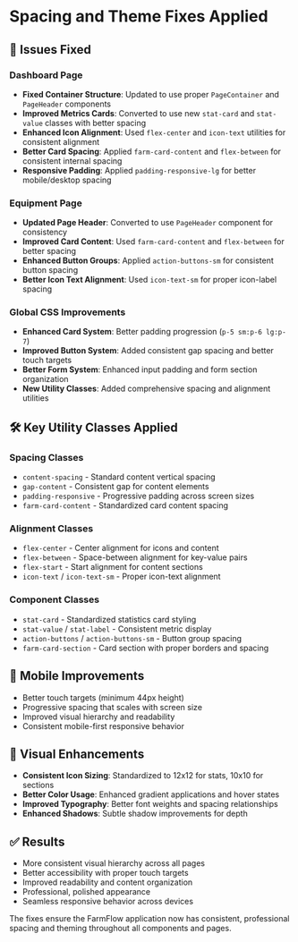 # Spacing and Theme Fixes Applied

## 🎯 Issues Fixed

### Dashboard Page

- **Fixed Container Structure**: Updated to use proper `PageContainer` and `PageHeader` components
- **Improved Metrics Cards**: Converted to use new `stat-card` and `stat-value` classes with better spacing
- **Enhanced Icon Alignment**: Used `flex-center` and `icon-text` utilities for consistent alignment
- **Better Card Spacing**: Applied `farm-card-content` and `flex-between` for consistent internal spacing
- **Responsive Padding**: Applied `padding-responsive-lg` for better mobile/desktop spacing

### Equipment Page

- **Updated Page Header**: Converted to use `PageHeader` component for consistency
- **Improved Card Content**: Used `farm-card-content` and `flex-between` for better spacing
- **Enhanced Button Groups**: Applied `action-buttons-sm` for consistent button spacing
- **Better Icon Text Alignment**: Used `icon-text-sm` for proper icon-label spacing

### Global CSS Improvements

- **Enhanced Card System**: Better padding progression (`p-5 sm:p-6 lg:p-7`)
- **Improved Button System**: Added consistent gap spacing and better touch targets
- **Better Form System**: Enhanced input padding and form section organization
- **New Utility Classes**: Added comprehensive spacing and alignment utilities

## 🛠️ Key Utility Classes Applied

### Spacing Classes

- `content-spacing` - Standard content vertical spacing
- `gap-content` - Consistent gap for content elements
- `padding-responsive` - Progressive padding across screen sizes
- `farm-card-content` - Standardized card content spacing

### Alignment Classes

- `flex-center` - Center alignment for icons and content
- `flex-between` - Space-between alignment for key-value pairs
- `flex-start` - Start alignment for content sections
- `icon-text` / `icon-text-sm` - Proper icon-text alignment

### Component Classes

- `stat-card` - Standardized statistics card styling
- `stat-value` / `stat-label` - Consistent metric display
- `action-buttons` / `action-buttons-sm` - Button group spacing
- `farm-card-section` - Card section with proper borders and spacing

## 📱 Mobile Improvements

- Better touch targets (minimum 44px height)
- Progressive spacing that scales with screen size
- Improved visual hierarchy and readability
- Consistent mobile-first responsive behavior

## 🎨 Visual Enhancements

- **Consistent Icon Sizing**: Standardized to 12x12 for stats, 10x10 for sections
- **Better Color Usage**: Enhanced gradient applications and hover states
- **Improved Typography**: Better font weights and spacing relationships
- **Enhanced Shadows**: Subtle shadow improvements for depth

## ✅ Results

- More consistent visual hierarchy across all pages
- Better accessibility with proper touch targets
- Improved readability and content organization
- Professional, polished appearance
- Seamless responsive behavior across devices

The fixes ensure the FarmFlow application now has consistent, professional spacing and theming throughout all components and pages.
